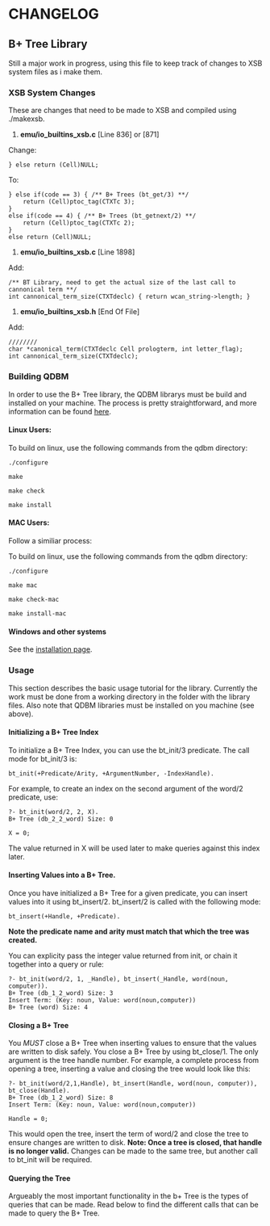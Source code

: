 CHANGELOG
=========

## B+ Tree Library

Still a major work in progress, using this file to keep track of changes to XSB system files as i make them.

### XSB System Changes

These are changes that need to be made to XSB and compiled using ./makexsb.

1. __emu/io_builtins_xsb.c__ \[Line 836\] or \[871\]

Change:

	} else return (Cell)NULL;

To:

	} else if(code == 3) { /** B+ Trees (bt_get/3) **/
    	return (Cell)ptoc_tag(CTXTc 3);
 	} 
  	else if(code == 4) { /** B+ Trees (bt_getnext/2) **/
    	return (Cell)ptoc_tag(CTXTc 2);
  	} 
  	else return (Cell)NULL;

1. __emu/io_builtins_xsb.c__ \[Line 1898\]

Add:

    /** BT Library, need to get the actual size of the last call to cannonical term **/
    int cannonical_term_size(CTXTdeclc) { return wcan_string->length; }

1. __emu/io_builtins_xsb.h__ \[End Of File\]

Add:

    ////////
    char *canonical_term(CTXTdeclc Cell prologterm, int letter_flag);
    int cannonical_term_size(CTXTdeclc);


### Building QDBM

In order to use the B+ Tree library, the QDBM librarys must be build and installed on your machine. The process is pretty straightforward, and more information can be found [here](http://fallabs.com/qdbm/spex.html#installation).

#### Linux Users:

To build on linux, use the following commands from the qdbm directory:

  `./configure`

  `make`

  `make check`
  
  `make install`

#### MAC Users:

Follow a similiar process:

To build on linux, use the following commands from the qdbm directory:

  `./configure`

  `make mac`

  `make check-mac`
  
  `make install-mac`

#### Windows and other systems 
See the [installation page](http://fallabs.com/qdbm/spex.html#installation).

### Usage

This section describes the basic usage tutorial for the library. Currently the work must be done from a working directory in the folder with the library files. Also note that QDBM libraries must be installed on you machine (see above).

#### Initializing a B+ Tree Index

To initialize a B+ Tree Index, you can use the bt_init/3 predicate. The call mode for bt_init/3 is:
    
    bt_init(+Predicate/Arity, +ArgumentNumber, -IndexHandle).

For example, to create an index on the second argument of the word/2 predicate, use:

    ?- bt_init(word/2, 2, X).
    B+ Tree (db_2_2_word) Size: 0

    X = 0;

The value returned in X will be used later to make queries against this index later.

#### Inserting Values into a B+ Tree.

Once you have initialized a B+ Tree for a given predicate, you can insert values into it using bt_insert/2. bt_insert/2 is called with the following mode:
    
    bt_insert(+Handle, +Predicate).

__Note the predicate name and arity must match that which the tree was created.__

You can explicity pass the integer value returned from init, or chain it together into a query or rule:

    ?- bt_init(word/2, 1, _Handle), bt_insert(_Handle, word(noun, computer)).
    B+ Tree (db_1_2_word) Size: 3
    Insert Term: (Key: noun, Value: word(noun,computer))
    B+ Tree (word) Size: 4

#### Closing a B+ Tree

You _MUST_ close a B+ Tree when inserting values to ensure that the values are written to disk safely. You close a B+ Tree by using bt_close/1. The only argument is the tree handle number. For example, a complete process from opening a tree, inserting a value and closing the tree would look like this:

    ?- bt_init(word/2,1,Handle), bt_insert(Handle, word(noun, computer)), bt_close(Handle).
    B+ Tree (db_1_2_word) Size: 8
    Insert Term: (Key: noun, Value: word(noun,computer))

    Handle = 0;

This would open the tree, insert the term of word/2 and close the tree to ensure changes are written to disk. __Note: Once a tree is closed, that handle is no longer valid.__ Changes can be made to the same tree, but another call to bt_init will be required.

#### Querying the Tree

Argueably the most important functionality in the b+ Tree is the types of queries that can be made. Read below to find the different calls that can be made to query the B+ Tree.


